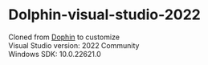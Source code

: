 # Dolphin-visual-studio-2022
Cloned from [Dophin](https://github.com/dolphin-emu/dolphin) to customize </br>
Visual Studio version: 2022 Community </br>
Windows SDK: 10.0.22621.0
